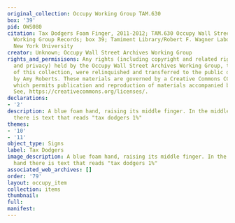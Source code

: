 ```yaml
---
original_collection: Occupy Working Group TAM.630
box: '39'
pid: OWS080
citation: Tax Dodgers Foam Finger, 2011-2012; TAM.630 Occupy Wall Street Archives
  Working Group Records; box 39; Tamiment Library/Robert F. Wagner Labor Archives,
  New York University
creator: Unknown; Occupy Wall Street Archives Working Group
rights_and_permisisons: Any rights (including copyright and related rights to publicity
  and privacy) held by the Occupy Wall Street Archives Working Group, the creator
  of this collection, were relinquished and transferred to the public domain in 2013
  by Amy Roberts. These materials are governed by a Creative Commons CC0 license,
  which permits publication and reproduction of materials accompanied by full attribution.
  See, https://creativecommons.org/licenses/.
declarations:
- '2'
description: A blue foam hand, raising its middle finger. In the middle of the hand
  there is text that reads "tax dodgers 1%"
themes:
- '10'
- '11'
object_type: Signs
label: Tax Dodgers
image_description: A blue foam hand, raising its middle finger. In the middle of the
  hand there is text that reads "tax dodgers 1%"
associated_web_archives: []
order: '79'
layout: occupy_item
collection: items
thumbnail:
full:
manifest:
---
```

